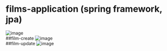 # films-application (spring framework, jpa)
![image](https://user-images.githubusercontent.com/107927376/196284453-a4d0718b-8199-4cb7-8b51-9aef6b9addc8.png)
<br/>
##film-create
![image](https://user-images.githubusercontent.com/107927376/196284476-d6acade1-7377-4d06-a34c-c569a37e8dbd.png)
<br/>
##film-update
![image](https://user-images.githubusercontent.com/107927376/196284689-3ddd9bee-7f28-4f26-b7cd-20246d4ea5db.png)



